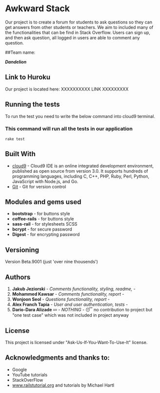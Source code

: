 
# Awkward Stack

Our project is to create a forum for students to ask questions so they can get answers from other students or teachers.
We aim to included many of the functionalities that can be find in Stack Overflow.
Users can sign up, and then ask question, all logged in users are able to comment any question.

##Team name:

**_Dandelion_**


## Link to Huroku 

Our project is located here: XXXXXXXXXX LINK XXXXXXXXX

## Running the tests

To run the test you need to write the below command into cloud9 terminal.

### This command will run all the tests in our application

```
rake test
```


## Built With

* [cloud9](http://cloud9.gg) - Cloud9 IDE is an online integrated development environment, published as open source from version 3.0. It supports hundreds of programming languages, including C, C++, PHP, Ruby, Perl, Python, JavaScript with Node.js, and Go.
* [Git](https://github.kcl.ac.uk/) - Git for version control

## Modules and gems used
* **bootstrap** - for buttons style
* **coffee-rails** - for buttons style
* **sass-rail** -  for stylesheets SCSS
* **bcrypt** - for secure password
* **Digest** - for encrypting password



## Versioning

Version Beta.9001 (just 'over nine thousends')

## Authors

1. **Jakub Jeziorski** - *Comments functionality, styling, readme,* - 
2. **Mohammed Kawsar** - *Comments functionality, report* - 
3. **Wonjoon Seol** - *Questions functionality, report* - 
4. **Alex Franch Tapia** - *User and user authentication, tests* - 
5. **Dario-Dara Alizade** :zzz: - *NOTHING* - :sleeping: no contribution to project but "one test case" which was not included in project anyway

## License

This project is licensed under "Ask-Us-If-You-Want-To-Use-It" license.

## Acknowledgments and thanks to:

- Google
- YouTube tutorials
- StackOverFlow
- www.railstutorial.org and tutorials by Michael Hartl
